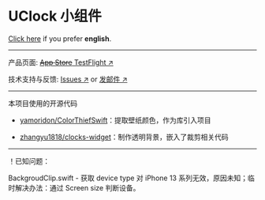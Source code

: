 # UClock 小组件

[Click here](https://github.com/wangyiwei2015/U-Clock-Widget/blob/master/README_EN.md) if you prefer **english**.

---

产品页面: [~~App Store~~ TestFlight ↗](https://testflight.apple.com/join/K2gzBf4e)

技术支持与反馈: [Issues ↗](https://github.com/wangyiwei2015/U-Clock-Widget/issues) or [发邮件 ↗](mailto:wangyw.dev@outlook.com)

---

本项目使用的开源代码

- [yamoridon/ColorThiefSwift](https://github.com/yamoridon/ColorThiefSwift)：提取壁纸颜色，作为库引入项目

- [zhangyu1818/clocks-widget](https://github.com/zhangyu1818/clocks-widget)：制作透明背景，嵌入了裁剪相关代码

---

！已知问题：

BackgroudClip.swift - 获取 device type 对 iPhone 13 系列无效，原因未知；临时解决办法：通过 Screen size 判断设备。